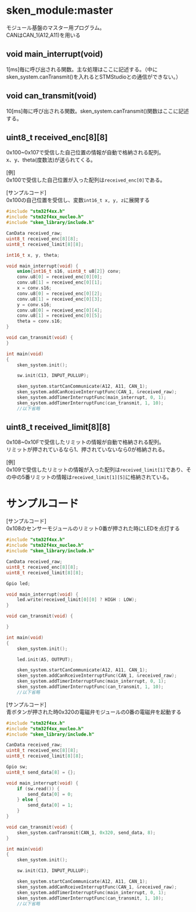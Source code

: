 # sken_module:master
モジュール基盤のマスター用プログラム。  
CANはCAN_1(A12,A11)を用いる

## void main_interrupt(void)
1[ms]毎に呼び出される関数。主な処理はここに記述する。（中にsken_system.canTransmit()を入れるとSTMStudioとの通信ができない。）

## void can_transmit(void)
10[ms]毎に呼び出される関数。sken_system.canTransmit()関数はここに記述する。

## uint8_t received_enc[8][8]
0x100~0x107で受信した自己位置の情報が自動で格納される配列。  
x、y、theta(度数法)が送られてくる。

[例]  
0x100で受信した自己位置が入った配列は`received_enc[0]`である。  

[サンプルコード]  
0x100の自己位置を受信し、変数`int16_t x, y, z`に展開する

``` c++
#include "stm32f4xx.h"
#include "stm32f4xx_nucleo.h"
#include "sken_library/include.h"

CanData received_raw;
uint8_t received_enc[8][8];
uint8_t received_limit[8][8];

int16_t x, y, theta;

void main_interrupt(void) {
    union{int16_t s16, uint8_t u8[2]} conv;
    conv.u8[0] = received_enc[0][0];
    conv.u8[1] = received_enc[0][1];
    x = conv.s16;
    conv.u8[0] = received_enc[0][2];
    conv.u8[1] = received_enc[0][3];
    y = conv.s16;
    conv.u8[0] = received_enc[0][4];
    conv.u8[1] = received_enc[0][5];
    theta = conv.s16;
}

void can_transmit(void) {
}

int main(void)
{
	sken_system.init();

    sw.init(C13, INPUT_PULLUP);

	sken_system.startCanCommunicate(A12, A11, CAN_1);
	sken_system.addCanRceiveInterruptFunc(CAN_1, &received_raw);
	sken_system.addTimerInterruptFunc(main_interrupt, 0, 1);
	sken_system.addTimerInterruptFunc(can_transmit, 1, 10);
    //以下省略
```

## uint8_t received_limit[8][8]
0x108~0x10Fで受信したリミットの情報が自動で格納される配列。  
リミットが押されているなら1、押されていないなら0が格納される。  

[例]  
0x109で受信したリミットの情報が入った配列は`received_limit[1]`であり、その中の5番リミットの情報は`received_limit[1][5]`に格納されている。

# サンプルコード
[サンプルコード]  
0x108のセンサーモジュールのリミット0番が押された時にLEDを点灯する

``` c++
#include "stm32f4xx.h"
#include "stm32f4xx_nucleo.h"
#include "sken_library/include.h"

CanData received_raw;
uint8_t received_enc[8][8];
uint8_t received_limit[8][8];

Gpio led;

void main_interrupt(void) {
    led.write(received_limit[0][0] ? HIGH : LOW);
}

void can_transmit(void) {

}

int main(void)
{
	sken_system.init();

    led.init(A5, OUTPUT);

	sken_system.startCanCommunicate(A12, A11, CAN_1);
	sken_system.addCanRceiveInterruptFunc(CAN_1, &received_raw);
	sken_system.addTimerInterruptFunc(main_interrupt, 0, 1);
	sken_system.addTimerInterruptFunc(can_transmit, 1, 10);
    //以下省略
```

[サンプルコード]  
青ボタンが押された時0x320の電磁弁モジュールの0番の電磁弁を起動する

``` c++
#include "stm32f4xx.h"
#include "stm32f4xx_nucleo.h"
#include "sken_library/include.h"

CanData received_raw;
uint8_t received_enc[8][8];
uint8_t received_limit[8][8];

Gpio sw;
uint8_t send_data[8] = {};

void main_interrupt(void) {
    if (sw.read()) {
        send_data[0] = 0;
    } else {
        send_data[0] = 1;
    }
}

void can_transmit(void) {
    sken_system.canTransmit(CAN_1, 0x320, send_data, 8);
}

int main(void)
{
	sken_system.init();

    sw.init(C13, INPUT_PULLUP);

	sken_system.startCanCommunicate(A12, A11, CAN_1);
	sken_system.addCanRceiveInterruptFunc(CAN_1, &received_raw);
	sken_system.addTimerInterruptFunc(main_interrupt, 0, 1);
	sken_system.addTimerInterruptFunc(can_transmit, 1, 10);
    //以下省略
```